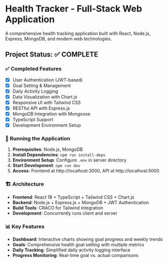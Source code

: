 # Health Tracker - Full-Stack Web Application

A comprehensive health tracking application built with React, Node.js, Express, MongoDB, and modern web technologies.

## Project Status: ✅ COMPLETE

### ✅ Completed Features
- [x] User Authentication (JWT-based)
- [x] Goal Setting & Management
- [x] Daily Activity Logging
- [x] Data Visualization with Chart.js
- [x] Responsive UI with Tailwind CSS
- [x] RESTful API with Express.js
- [x] MongoDB Integration with Mongoose
- [x] TypeScript Support
- [x] Development Environment Setup

### 🚀 Running the Application
1. **Prerequisites**: Node.js, MongoDB
2. **Install Dependencies**: `npm run install-deps`
3. **Environment Setup**: Configure `.env` in server directory
4. **Start Development**: `npm run dev`
5. **Access**: Frontend at http://localhost:3000, API at http://localhost:5000

### 🏗️ Architecture
- **Frontend**: React 18 + TypeScript + Tailwind CSS + Chart.js
- **Backend**: Node.js + Express.js + MongoDB + JWT Authentication
- **Build Tools**: CRACO for Tailwind integration
- **Development**: Concurrently runs client and server

### 📊 Key Features
- **Dashboard**: Interactive charts showing goal progress and weekly trends
- **Goals**: Comprehensive health goal setting with multiple metrics
- **Daily Tracking**: Simplified daily activity logging interface
- **Progress Monitoring**: Real-time goal vs. actual comparisons